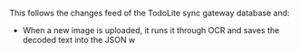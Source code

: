 
This follows the changes feed of the TodoLite sync gateway database and:

* When a new image is uploaded, it runs it through OCR and saves the decoded text into the JSON
w


